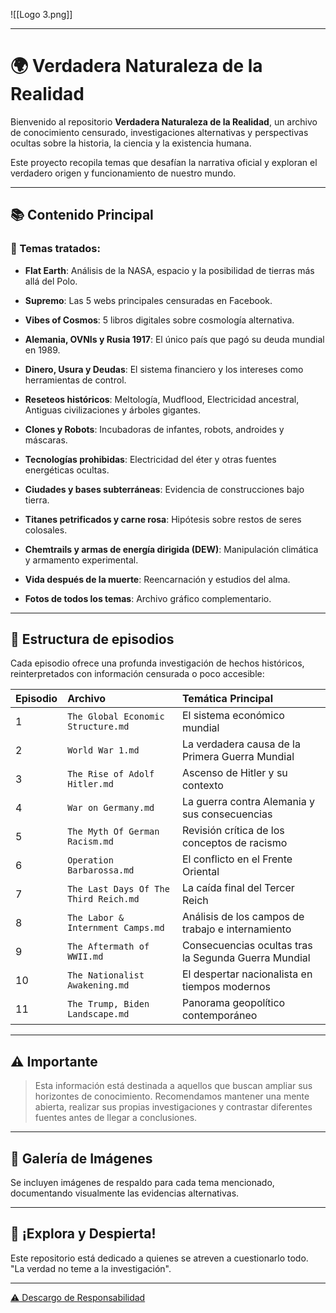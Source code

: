 
![[Logo 3.png]]

---

# 🌍 Verdadera Naturaleza de la Realidad

Bienvenido al repositorio **Verdadera Naturaleza de la Realidad**, un archivo de conocimiento censurado, investigaciones alternativas y perspectivas ocultas sobre la historia, la ciencia y la existencia humana.

Este proyecto recopila temas que desafían la narrativa oficial y exploran el verdadero origen y funcionamiento de nuestro mundo.

---

## 📚 Contenido Principal

### 🔵 Temas tratados:

- **Flat Earth**: Análisis de la NASA, espacio y la posibilidad de tierras más allá del Polo.
    
- **Supremo**: Las 5 webs principales censuradas en Facebook.
    
- **Vibes of Cosmos**: 5 libros digitales sobre cosmología alternativa.
    
- **Alemania, OVNIs y Rusia 1917**: El único país que pagó su deuda mundial en 1989.
    
- **Dinero, Usura y Deudas**: El sistema financiero y los intereses como herramientas de control.
    
- **Reseteos históricos**: Meltología, Mudflood, Electricidad ancestral, Antiguas civilizaciones y árboles gigantes.
    
- **Clones y Robots**: Incubadoras de infantes, robots, androides y máscaras.
    
- **Tecnologías prohibidas**: Electricidad del éter y otras fuentes energéticas ocultas.
    
- **Ciudades y bases subterráneas**: Evidencia de construcciones bajo tierra.
    
- **Titanes petrificados y carne rosa**: Hipótesis sobre restos de seres colosales.
    
- **Chemtrails y armas de energía dirigida (DEW)**: Manipulación climática y armamento experimental.
    
- **Vida después de la muerte**: Reencarnación y estudios del alma.
    
- **Fotos de todos los temas**: Archivo gráfico complementario.
    

---

## 📂 Estructura de episodios

Cada episodio ofrece una profunda investigación de hechos históricos, reinterpretados con información censurada o poco accesible:

|Episodio|Archivo|Temática Principal|
|:--|:--|:--|
|1|`The Global Economic Structure.md`|El sistema económico mundial|
|2|`World War 1.md`|La verdadera causa de la Primera Guerra Mundial|
|3|`The Rise of Adolf Hitler.md`|Ascenso de Hitler y su contexto|
|4|`War on Germany.md`|La guerra contra Alemania y sus consecuencias|
|5|`The Myth Of German Racism.md`|Revisión crítica de los conceptos de racismo|
|6|`Operation Barbarossa.md`|El conflicto en el Frente Oriental|
|7|`The Last Days Of The Third Reich.md`|La caída final del Tercer Reich|
|8|`The Labor & Internment Camps.md`|Análisis de los campos de trabajo e internamiento|
|9|`The Aftermath of WWII.md`|Consecuencias ocultas tras la Segunda Guerra Mundial|
|10|`The Nationalist Awakening.md`|El despertar nacionalista en tiempos modernos|
|11|`The Trump, Biden Landscape.md`|Panorama geopolítico contemporáneo|

---

## ⚠️ Importante

> Esta información está destinada a aquellos que buscan ampliar sus horizontes de conocimiento. Recomendamos mantener una mente abierta, realizar sus propias investigaciones y contrastar diferentes fuentes antes de llegar a conclusiones.

---

## 📸 Galería de Imágenes

Se incluyen imágenes de respaldo para cada tema mencionado, documentando visualmente las evidencias alternativas.

---

## 🚀 ¡Explora y Despierta!

Este repositorio está dedicado a quienes se atreven a cuestionarlo todo.  
"La verdad no teme a la investigación".

---

[⚠️ Descargo de Responsabilidad](DISCLAIMER.md)
